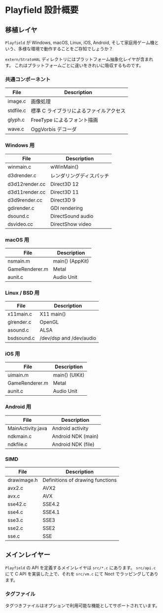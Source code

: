 Playfield 設計概要
==================

## 移植レイヤ

`Playfield` が Windows, macOS, Linux, iOS, Android, そして家庭用ゲーム機という、多様な環境で動作することをご存知でしょうか？

`extern/StratoHAL` ディレクトリにはプラットフォーム抽象化レイヤが含まれす。
これはプラットフォームごとに違いをきれいに吸収するものです。

### 共通コンポーネント

|File           |Description                              |
|---------------|-----------------------------------------|
|image.c        |画像処理                                 |
|stdfile.c      |標準 C ライブラリによるファイルアクセス  |
|glyph.c        |FreeType によるフォント描画              |
|wave.c         |OggVorbis デコーダ                       |

### Windows 用

|File           |Description                         |
|---------------|------------------------------------|
|winmain.c      |wWinMain()                          |
|d3drender.c    |レンダリングディスパッチ            |
|d3d12render.cc |Direct3D 12                         |
|d3d11render.cc |Direct3D 11                         |
|d3d9render.cc  |Direct3D 9                          |
|gdirender.c    |GDI rendering                       |
|dsound.c       |DirectSound audio                   |
|dsvideo.cc     |DirectShow video                    |

### macOS 用

|File           |Description                         |
|---------------|------------------------------------|
|nsmain.m       |main() (AppKit)                     |
|GameRenderer.m |Metal                               |
|aunit.c        |Audio Unit                          |

### Linux / BSD 用

|File           |Description                         |
|---------------|------------------------------------|
|x11main.c      |X11 main()                          |
|glrender.c     |OpenGL                              |
|asound.c       |ALSA                                |
|bsdsound.c     |/dev/dsp and /dev/audio             |

### iOS 用

|File           |Description                         |
|---------------|------------------------------------|
|uimain.m       |main() (UIKit)                      |
|GameRenderer.m |Metal                               |
|aunit.c        |Audio Unit                          |

### Android 用

|File              |Description                           |
|------------------|--------------------------------------|
|MainActivity.java |Android activity                      |
|ndkmain.c         |Android NDK (main)                    |
|ndkfile.c         |Android NDK (file)                    |

### SIMD

|File           |Description                         |
|---------------|------------------------------------|
|drawimage.h    |Definitions of drawing functions    |
|avx2.c         |AVX2                                |
|avx.c          |AVX                                 |
|sse42.c        |SSE4.2                              |
|sse4.c         |SSE4.1                              |
|sse3.c         |SSE3                                |
|sse2.c         |SSE2                                |
|sse.c          |SSE                                 |

## メインレイヤー

`Playfield` の API を定義するメインレイヤは `src/*.c` にあります。
`src/api.c` にて C API を実装した上で、それを `src/vm.c` にて Noct でラッピングしてあります。

### タグファイル

タグつきファイルはオプションで利用可能な機能としてサポートされています。
